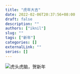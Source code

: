```yaml
---
title: "虎年大吉"
date: 2022-02-06T20:37:56+08:00
draft: false
description: ""
authors: ["iknil"]
slug: ""
tags: ["新年"]
categories: []
externalLink: ""
series: []
---
```


![虎头虎脑，贺新年](/media/first/img/0B71F8C2-33D2-48E4-9C03-8361A4750C19.jpeg)